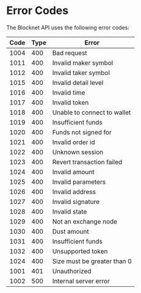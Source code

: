 # Error Codes

The Blocknet API uses the following error codes:





Code  | Type | Error
------|------|------------
1004  | 400  | Bad request
1011  | 400  | Invalid maker symbol
1012  | 400  | Invalid taker symbol
1015  | 400  | Invalid detail level
1016  | 400  | Invalid time
1017  | 400  | Invalid token
1018  | 400  | Unable to connect to wallet
1019  | 400  | Insufficient funds
1020  | 400  | Funds not signed for
1021  | 400  | Invalid order id
1022  | 400  | Unknown session
1023  | 400  | Revert transaction failed
1024  | 400  | Invalid amount
1025  | 400  | Invalid parameters
1026  | 400  | Invalid address
1027  | 400  | Invalid signature
1028  | 400  | Invalid state
1029  | 400  | Not an exchange node
1030  | 400  | Dust amount
1031  | 400  | Insufficient funds
1032  | 400  | Unsupported token
1024  | 400  | Size must be greater than 0
1001  | 401  | Unauthorized
1002  | 500  | Internal server error


















